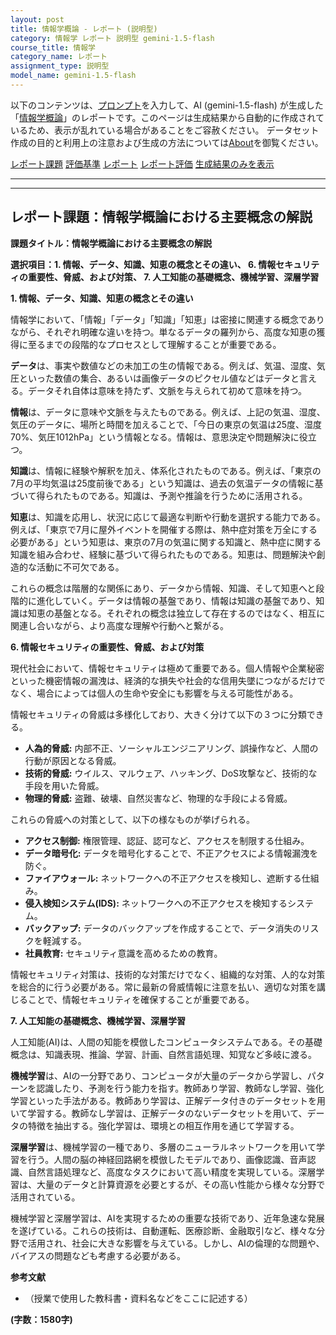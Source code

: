 ```yaml
---
layout: post
title: 情報学概論 - レポート (説明型)
category: 情報学 レポート 説明型 gemini-1.5-flash
course_title: 情報学
category_name: レポート
assignment_type: 説明型
model_name: gemini-1.5-flash
---
```


以下のコンテンツは、[プロンプト](https://github.com/takedatoshiyuki/synthetic_assignments/tree/main/generated/情報学/gemini-1.5-flash/prompt_レポート-説明型.md)を入力して、AI (gemini-1.5-flash) が生成した「[情報学概論](/contents/情報学/)」のレポートです。このページは生成結果から自動的に作成されているため、表示が乱れている場合があることをご容赦ください。
データセット作成の目的と利用上の注意および生成の方法については[About](/About)を御覧ください。

[レポート課題](../レポート課題-説明型)
[評価基準](../評価基準-説明型)
[レポート](../レポート-説明型)
[レポート評価](../レポート評価-説明型)
[生成結果のみを表示](https://github.com/takedatoshiyuki/synthetic_assignments/tree/main/generated/情報学/gemini-1.5-flash/レポート-説明型.md)
  

***
***
  
## レポート課題：情報学概論における主要概念の解説

**課題タイトル：情報学概論における主要概念の解説**

**選択項目：1. 情報、データ、知識、知恵の概念とその違い、 6. 情報セキュリティの重要性、脅威、および対策、 7. 人工知能の基礎概念、機械学習、深層学習**


**1. 情報、データ、知識、知恵の概念とその違い**

情報学において、「情報」「データ」「知識」「知恵」は密接に関連する概念でありながら、それぞれ明確な違いを持つ。単なるデータの羅列から、高度な知恵の獲得に至るまでの段階的なプロセスとして理解することが重要である。

**データ**は、事実や数値などの未加工の生の情報である。例えば、気温、湿度、気圧といった数値の集合、あるいは画像データのピクセル値などはデータと言える。データそれ自体は意味を持たず、文脈を与えられて初めて意味を持つ。

**情報**は、データに意味や文脈を与えたものである。例えば、上記の気温、湿度、気圧のデータに、場所と時間を加えることで、「今日の東京の気温は25度、湿度70%、気圧1012hPa」という情報となる。情報は、意思決定や問題解決に役立つ。

**知識**は、情報に経験や解釈を加え、体系化されたものである。例えば、「東京の7月の平均気温は25度前後である」という知識は、過去の気温データの情報に基づいて得られたものである。知識は、予測や推論を行うために活用される。

**知恵**は、知識を応用し、状況に応じて最適な判断や行動を選択する能力である。例えば、「東京で7月に屋外イベントを開催する際は、熱中症対策を万全にする必要がある」という知恵は、東京の7月の気温に関する知識と、熱中症に関する知識を組み合わせ、経験に基づいて得られたものである。知恵は、問題解決や創造的な活動に不可欠である。

これらの概念は階層的な関係にあり、データから情報、知識、そして知恵へと段階的に進化していく。データは情報の基盤であり、情報は知識の基盤であり、知識は知恵の基盤となる。それぞれの概念は独立して存在するのではなく、相互に関連し合いながら、より高度な理解や行動へと繋がる。


**6. 情報セキュリティの重要性、脅威、および対策**

現代社会において、情報セキュリティは極めて重要である。個人情報や企業秘密といった機密情報の漏洩は、経済的な損失や社会的な信用失墜につながるだけでなく、場合によっては個人の生命や安全にも影響を与える可能性がある。

情報セキュリティの脅威は多様化しており、大きく分けて以下の３つに分類できる。

* **人為的脅威:** 内部不正、ソーシャルエンジニアリング、誤操作など、人間の行動が原因となる脅威。
* **技術的脅威:** ウイルス、マルウェア、ハッキング、DoS攻撃など、技術的な手段を用いた脅威。
* **物理的脅威:** 盗難、破壊、自然災害など、物理的な手段による脅威。

これらの脅威への対策として、以下の様なものが挙げられる。

* **アクセス制御:** 権限管理、認証、認可など、アクセスを制限する仕組み。
* **データ暗号化:** データを暗号化することで、不正アクセスによる情報漏洩を防ぐ。
* **ファイアウォール:** ネットワークへの不正アクセスを検知し、遮断する仕組み。
* **侵入検知システム(IDS):** ネットワークへの不正アクセスを検知するシステム。
* **バックアップ:** データのバックアップを作成することで、データ消失のリスクを軽減する。
* **社員教育:** セキュリティ意識を高めるための教育。


情報セキュリティ対策は、技術的な対策だけでなく、組織的な対策、人的な対策を総合的に行う必要がある。常に最新の脅威情報に注意を払い、適切な対策を講じることで、情報セキュリティを確保することが重要である。


**7. 人工知能の基礎概念、機械学習、深層学習**

人工知能(AI)は、人間の知能を模倣したコンピュータシステムである。その基礎概念は、知識表現、推論、学習、計画、自然言語処理、知覚など多岐に渡る。

**機械学習**は、AIの一分野であり、コンピュータが大量のデータから学習し、パターンを認識したり、予測を行う能力を指す。教師あり学習、教師なし学習、強化学習といった手法がある。教師あり学習は、正解データ付きのデータセットを用いて学習する。教師なし学習は、正解データのないデータセットを用いて、データの特徴を抽出する。強化学習は、環境との相互作用を通じて学習する。

**深層学習**は、機械学習の一種であり、多層のニューラルネットワークを用いて学習を行う。人間の脳の神経回路網を模倣したモデルであり、画像認識、音声認識、自然言語処理など、高度なタスクにおいて高い精度を実現している。深層学習は、大量のデータと計算資源を必要とするが、その高い性能から様々な分野で活用されている。

機械学習と深層学習は、AIを実現するための重要な技術であり、近年急速な発展を遂げている。これらの技術は、自動運転、医療診断、金融取引など、様々な分野で活用され、社会に大きな影響を与えている。しかし、AIの倫理的な問題や、バイアスの問題なども考慮する必要がある。


**参考文献**

* （授業で使用した教科書・資料名などをここに記述する）


**(字数：1580字)**
